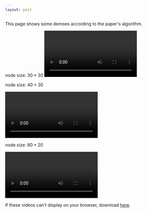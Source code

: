 ```yaml
---
layout: post
---
```


This page shows some demoes according to the paper's algorithm.

<!-- more -->

node size: $30\times 30$
<video controls="controls">
 <source src="/video/30x30.avi" type="video/avi" />
 <source src="/video/30x30.mp4" type="video/mp4" />
 <source src="/video/30x30.webm" type="video/webm" />
   <object data="/video/30x30.mp4">
     <embed src="/video/30x30.avi" />
   </object>
</video>

node size: $40\times 30$ 

<video controls="controls">
 <source src="/video/40x30.mp4" type="video/mp4" />
 <source src="/video/40x30.avi" type="video/avi" />
 <source src="/video/40x30.webm" type="video/webm" />
   <object data="/video/40x30.mp4">
     <embed src="/video/40x30.avi" />
   </object>
</video>

node size: $80\times 20$ 

<video controls="controls">
 <source src="/video/80x20.mp4" type="video/mp4" />
 <source src="/video/80x20.avi" type="video/avi" />
 <source src="/video/80x20.webm" type="video/webm" />
   <object data="/video/80x20.mp4">
    <embed src="/video/80x20.avi" />
   </object>
</video>

If these videos can't display on your browser, download <a href="/video/demo.zip">here</a>.

